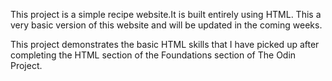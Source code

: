 This project is a simple recipe website.It is built entirely
using HTML. This a very basic version of this website and will be
updated in the coming weeks.

This project demonstrates the basic HTML skills that I have picked
up after completing the HTML section of the Foundations section of
The Odin Project. 